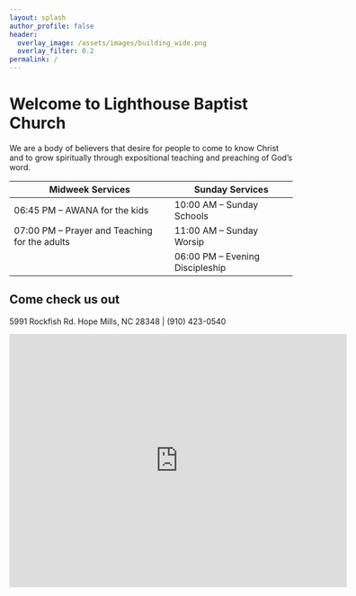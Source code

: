 ```yaml
---
layout: splash
author_profile: false
header:
  overlay_image: /assets/images/building_wide.png
  overlay_filter: 0.2
permalink: /
---
```


# Welcome to Lighthouse Baptist Church

We are a body of believers that desire for people to come to know Christ and to grow spiritually through expositional teaching and preaching of God&rsquo;s word.

| Midweek Services                                    | Sunday Services                       |
| -----------------                                   | ---------------                       |
| 06:45 PM &ndash; AWANA for the kids                 | 10:00 AM &ndash; Sunday Schools       |
| 07:00 PM &ndash; Prayer and Teaching for the adults | 11:00 AM &ndash; Sunday Worsip        |
|                                                     | 06:00 PM &ndash; Evening Discipleship |

## Come check us out

5991 Rockfish Rd. Hope Mills, NC 28348 | (910) 423-0540

<iframe src="https://www.google.com/maps/embed?pb=!1m18!1m12!1m3!1d3269.2905872371957!2d-78.97553368485683!3d34.97438537601904!2m3!1f0!2f0!3f0!3m2!1i1024!2i768!4f13.1!3m3!1m2!1s0x89ab1680101ed159%3A0x536f2743dc222f7c!2sLighthouse+Baptist+Church!5e0!3m2!1sen!2sus!4v1453006186327" width="600" height="450" frameborder="0" style="border:0;" allowfullscreen></iframe>